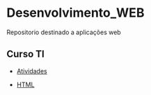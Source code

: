# Desenvolvimento_WEB
Repositorio destinado a aplicações  web

## Curso TI

  - [Atividades](https://github.com/Igor0155/Desenvolvimento-WEB/tree/main/Curso_TI/Atividades)

  - [HTML](https://github.com/Igor0155/Desenvolvimento-WEB/tree/main/Curso_TI/HTML)


